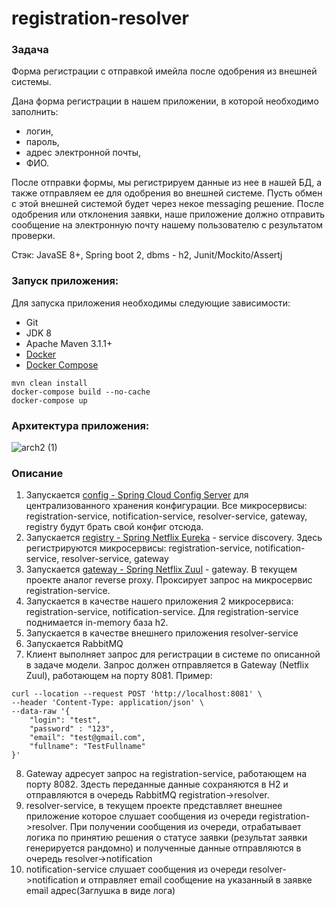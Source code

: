 # registration-resolver

### Задача

Форма регистрации с отправкой имейла после одобрения из внешней системы.


Дана форма регистрации в нашем приложении, в которой необходимо заполнить:
- логин,
- пароль,
- адрес электронной почты,
- ФИО.


После отправки формы, мы регистрируем данные из нее в нашей БД, а также отправляем ее для одобрения во внешней системе. Пусть обмен с этой внешней системой будет через некое messaging решение. После одобрения или отклонения заявки, наше приложение должно отправить сообщение на электронную почту нашему пользователю с результатом проверки.


Стэк: JavaSE 8+, Spring boot 2, dbms - h2, Junit/Mockito/Assertj

### Запуск приложения: 
Для запуска приложения необходимы следующие зависимости:

- Git
- JDK 8
- Apache Maven 3.1.1+
- [Docker](https://docs.docker.com/engine/install/)
- [Docker Compose](https://docs.docker.com/compose/install/)

```shell
mvn clean install
docker-compose build --no-cache
docker-compose up
```

### Архитектура приложения:
![arch2 (1)](https://user-images.githubusercontent.com/11816371/117039475-7d1c7b80-ad11-11eb-9b4c-5e2e4bcaec44.png)

### Описание
1. Запускается [config - Spring Cloud Config Server](https://cloud.spring.io/spring-cloud-config/reference/html/) для централизованного хранения конфигурации. Все микросервисы: registration-service, notification-service, resolver-service, gateway, registry будут брать свой конфиг отсюда.
2. Запускается [registry - Spring Netflix Eureka](https://spring.io/projects/spring-cloud-netflix) - service discovery. Здесь регистрируются микросервисы: 
registration-service, notification-service, resolver-service, gateway
3. Запускается [gateway - Spring Netflix Zuul](https://spring.io/projects/spring-cloud-netflix) - gateway. В текущем проекте аналог reverse proxy. Проксирует запрос на микросервис registration-service.
4. Запускается в качестве нашего приложения 2 микросервиса: registration-service, notification-service. Для registration-service поднимается in-memory база h2.
5. Запускается в качестве внешнего  приложения resolver-service
6. Запускается RabbitMQ
7. Клиент выполняет запрос для регистрации в системе по описанной в задаче модели. Запрос должен отправляется в Gateway (Netflix Zuul), работающем на порту 8081. 
Пример:
```
curl --location --request POST 'http://localhost:8081' \
--header 'Content-Type: application/json' \
--data-raw '{
    "login": "test",
    "password" : "123",
    "email": "test@gmail.com",
    "fullname": "TestFullname"
}'
```
8. Gateway адресует запрос на registration-service, работающем на порту 8082. Здесть переданные данные сохраняются в H2 и отправляются в очередь RabbitMQ registration->resolver.
9. resolver-service, в текущем проекте представляет внешнее приложение которое слушает сообщения из очереди registration->resolver. При получении сообщения из очереди, отрабатывает логика по принятию решения о статусе заявки (результат заявки генерируется рандомно) и полученные данные отправляются в очередь resolver->notification
10. notification-service cлушает сообщения из очереди resolver->notification и отправляет email сообщение на указанный в заявке email адрес(Заглушка в виде лога)

